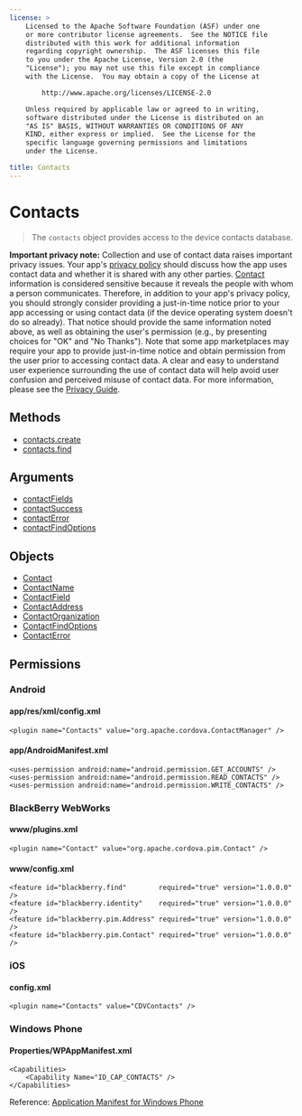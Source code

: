 ```yaml
---
license: >
    Licensed to the Apache Software Foundation (ASF) under one
    or more contributor license agreements.  See the NOTICE file
    distributed with this work for additional information
    regarding copyright ownership.  The ASF licenses this file
    to you under the Apache License, Version 2.0 (the
    "License"); you may not use this file except in compliance
    with the License.  You may obtain a copy of the License at

        http://www.apache.org/licenses/LICENSE-2.0

    Unless required by applicable law or agreed to in writing,
    software distributed under the License is distributed on an
    "AS IS" BASIS, WITHOUT WARRANTIES OR CONDITIONS OF ANY
    KIND, either express or implied.  See the License for the
    specific language governing permissions and limitations
    under the License.

title: Contacts
---
```


Contacts
========

> The `contacts` object provides access to the device contacts database.

**Important privacy note:** Collection and use of contact data raises important privacy issues.  Your app's [privacy policy](guide_getting-started_index.md.html) should discuss how the app uses contact data and whether it is shared with any other parties.  [Contact](Contact/contact.html) information is considered sensitive because it reveals the people with whom a person communicates.  Therefore, in addition to your app's privacy policy, you should strongly consider providing a just-in-time notice prior to your app accessing or using contact data (if the device operating system doesn't do so already). That notice should provide the same information noted above, as well as obtaining the user's permission (e.g., by presenting choices for "OK" and "No Thanks").  Note that some app marketplaces may require your app to provide just-in-time notice and obtain permission from the user prior to accessing contact data.  A clear and easy to understand user experience surrounding the use of contact data will help avoid user confusion and perceived misuse of contact data.  For more information, please see the [Privacy Guide](../../guide/privacy/index.html).

Methods
-------

- [contacts.create](contacts.create.html)
- [contacts.find](contacts.find.html)

Arguments
---------

- [contactFields](parameters/contactFields.html)
- [contactSuccess](parameters/contactSuccess.html)
- [contactError](parameters/contactError.html)
- [contactFindOptions](parameters/contactFindOptions.html)

Objects
-------

- [Contact](Contact/contact.html)
- [ContactName](ContactName/contactname.html)
- [ContactField](ContactField/contactfield.html)
- [ContactAddress](ContactAddress/contactaddress.html)
- [ContactOrganization](ContactOrganization/contactorganization.html)
- [ContactFindOptions](ContactFindOptions/contactfindoptions.html)
- [ContactError](ContactError/contactError.html)

Permissions
-----------

### Android

#### app/res/xml/config.xml

    <plugin name="Contacts" value="org.apache.cordova.ContactManager" />

#### app/AndroidManifest.xml

    <uses-permission android:name="android.permission.GET_ACCOUNTS" />
    <uses-permission android:name="android.permission.READ_CONTACTS" />
    <uses-permission android:name="android.permission.WRITE_CONTACTS" />

### BlackBerry WebWorks

#### www/plugins.xml

    <plugin name="Contact" value="org.apache.cordova.pim.Contact" />

#### www/config.xml

    <feature id="blackberry.find"        required="true" version="1.0.0.0" />
    <feature id="blackberry.identity"    required="true" version="1.0.0.0" />
    <feature id="blackberry.pim.Address" required="true" version="1.0.0.0" />
    <feature id="blackberry.pim.Contact" required="true" version="1.0.0.0" />

### iOS

#### config.xml

    <plugin name="Contacts" value="CDVContacts" />

### Windows Phone

#### Properties/WPAppManifest.xml

    <Capabilities>
        <Capability Name="ID_CAP_CONTACTS" />
    </Capabilities>

Reference: [Application Manifest for Windows Phone](http://msdn.microsoft.com/en-us/library/ff769509%28v=vs.92%29.aspx)
